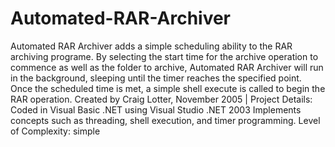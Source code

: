 Automated-RAR-Archiver
======================

Automated RAR Archiver adds a simple scheduling ability to the RAR archiving programe. By selecting the start time for the archive operation to commence as well as the folder to archive, Automated RAR Archiver will run in the background, sleeping until the timer reaches the specified point. Once the scheduled time is met, a simple shell execute is called to begin the RAR operation.  Created by Craig Lotter, November 2005 | Project Details:  Coded in Visual Basic .NET using Visual Studio .NET 2003 Implements concepts such as threading, shell execution, and timer programming. Level of Complexity: simple
